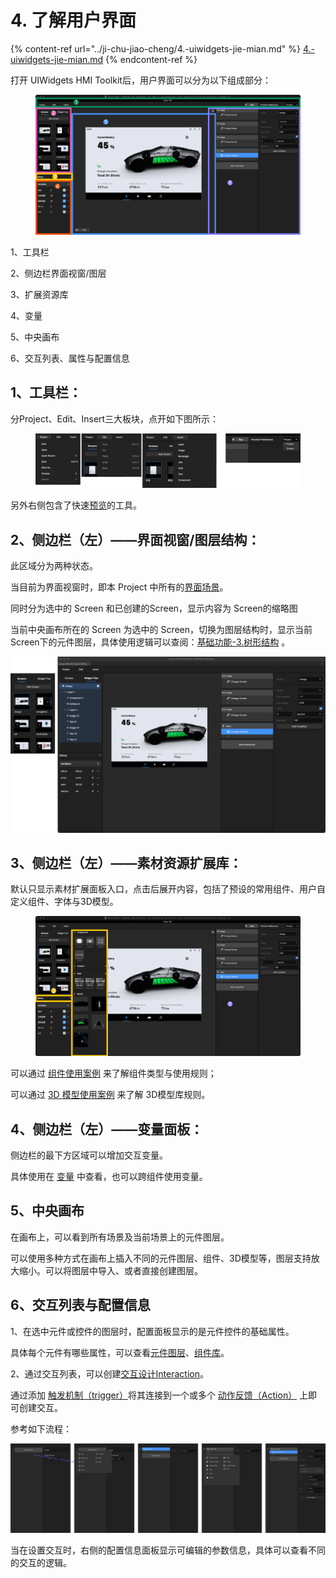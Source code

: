 # 4. 了解用户界面

{% content-ref url="../ji-chu-jiao-cheng/4.-uiwidgets-jie-mian.md" %}
[4.-uiwidgets-jie-mian.md](../ji-chu-jiao-cheng/4.-uiwidgets-jie-mian.md)
{% endcontent-ref %}

打开 UIWidgets HMI Toolkit后，用户界面可以分为以下组成部分：

<figure><img src="../.gitbook/assets/界面示意图.png" alt=""><figcaption></figcaption></figure>

1、工具栏

2、侧边栏界面视窗/图层

3、扩展资源库

4、变量

5、中央画布

6、交互列表、属性与配置信息

## 1、工具栏：

分Project、Edit、Insert三大板块，点开如下图所示：

<figure><img src="../.gitbook/assets/工具栏.png" alt=""><figcaption></figcaption></figure>

另外右侧包含了快速[预览](../ji-chu-gong-neng/5.-yu-lan-yan-shi-play.md)的工具。

## 2、侧边栏（左）——界面视窗/图层结构：

此区域分为两种状态。

当目前为界面视窗时，即本 Project 中所有的[界面场景](../ji-chu-gong-neng/2.-jie-mian-chang-jing-screen.md)。

同时分为选中的 Screen 和已创建的Screen，显示内容为 Screen的缩略图

当前中央画布所在的 Screen 为选中的 Screen，切换为图层结构时，显示当前Screen下的元件图层，具体使用逻辑可以查阅：[基础功能-3.树形结构](../ji-chu-gong-neng/3.-shu-xing-jie-gou-wiggettree.md) 。

![](../.gitbook/assets/图层.png)

## 3、侧边栏（左）——素材资源扩展库：

默认只显示素材扩展面板入口，点击后展开内容，包括了预设的常用组件、用户自定义组件、字体与3D模型。

<figure><img src="../.gitbook/assets/libraries.png" alt=""><figcaption></figcaption></figure>

可以通过 [组件使用案例](broken-reference) 来了解组件类型与使用规则；

可以通过 [3D 模型使用案例](broken-reference) 来了解 3D模型库规则。

## 4、侧边栏（左）——变量面板：

侧边栏的最下方区域可以增加交互变量。

具体使用在 [变量](../bian-liang-yu-biao-da-shi/1.-bian-liang.md) 中查看，也可以跨组件使用变量。

## 5、中央画布

在画布上，可以看到所有场景及当前场景上的元件图层。

可以使用多种方式在画布上插入不同的元件图层、组件、3D模型等，图层支持放大缩小。可以将图层中导入、或者直接创建图层。

## 6、交互列表与配置信息

1、在选中元件或控件的图层时，配置面板显示的是元件控件的基础属性。

具体每个元件有哪些属性，可以查看[元件图层](../ji-chu-gong-neng/4.-yuan-jian-tu-ceng-insert.md)、[组件库](../zu-jian/2.-kuo-zhan-zi-yuan-ku-chang-yong-zu-jian/)。

2、通过交互列表，可以创建[交互设计Interaction](../jiao-hu-bian-ji/1.-jiao-hu-she-ji-interaction.md)。

通过添加 [触发机制（trigger）](../jiao-hu-bian-ji/2.-chu-fa-ji-zhi-trigger/)将其连接到一个或多个 [动作反馈（Action）](../jiao-hu-bian-ji/3.-dong-zuo-fan-kui-action/) 上即可创建交互。

参考如下流程：

![设置一组交互](../.gitbook/assets/交互流程.png)

当在设置交互时，右侧的配置信息面板显示可编辑的参数信息，具体可以查看不同的交互的逻辑。

